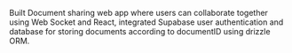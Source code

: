 Built Document sharing web app where users can collaborate together using Web Socket and React, integrated Supabase user authentication and database for storing documents according to documentID using drizzle ORM.


